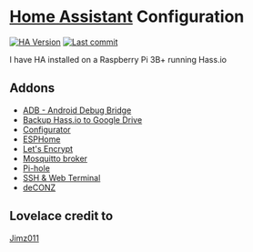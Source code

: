 # [Home Assistant](https://home-assistant.io/) Configuration

[![HA Version](https://img.shields.io/badge/Home%20Assistant-v0.104.2-informational?style=for-the-badge.svg)](https://github.com/home-assistant/home-assistant/releases)
[![Last commit](https://img.shields.io/github/last-commit/rosterloh/homeassistant-config.svg?style=plasticr.svg)](https://github.com/rosterloh/homeassistant-config/commits/master)

I have HA installed on a Raspberry Pi 3B+ running Hass.io

## Addons
- [ADB - Android Debug Bridge](https://github.com/hassio-addons/addon-adb)
- [Backup Hass.io to Google Drive](https://github.com/samccauley/addon-hassiogooglebackup)
- [Configurator](https://home-assistant.io/addons/configurator)
- [ESPHome](https://esphome.io/)
- [Let's Encrypt](https://home-assistant.io/addons/lets_encrypt/)
- [Mosquitto broker](https://home-assistant.io/addons/mosquitto/)
- [Pi-hole](https://github.com/hassio-addons/addon-pi-hole)
- [SSH & Web Terminal](https://github.com/hassio-addons/addon-ssh)
- [deCONZ](https://github.com/home-assistant/hassio-addons/tree/master/deconz)

## Lovelace credit to

[Jimz011](https://github.com/jimz011/homeassistant)
